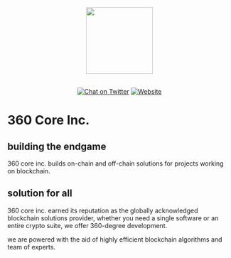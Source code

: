 <div align="center">
<img src="https://360core.inc/assets/logo-BvVb8b3P.svg" width="150"/>
</div>
<br />
<div align="center">

[![Chat on Twitter][ico-twitter]][link-twitter]
[![Website][ico-website]][link-website]

</div>

[ico-twitter]: https://img.shields.io/twitter/url?color=black&label=360%20Core%20Inc&logoColor=black&style=social&url=https%3A%2F%2Ftwitter.com%2F360coreinc
[ico-website]: https://img.shields.io/website?up_color=black&up_message=360coreinc.com&url=https%3A%2F%2F360coreinc.com

[link-twitter]: https://twitter.com/360CoreInc
[link-website]: https://360CoreInc.com

# 360 Core Inc.

## building the endgame

360 core inc. builds on-chain and off-chain solutions for projects working on blockchain.

## solution for all

360 core inc. earned its reputation as the globally acknowledged blockchain solutions provider, whether you need a single software or an entire crypto suite, we offer 360-degree development.

we are powered with the aid of highly efficient blockchain algorithms and team of experts.
